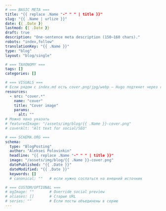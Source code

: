 ```yaml
---
# === BASIC META ===
title: "{{ replace .Name "-" " " | title }}"
slug: "{{ .Name | urlize }}"
date: {{ .Date }}
lastmod: {{ .Date }}
draft: true
description: "One-sentence meta description (150–160 chars)."
robots: "index,follow"
translationKey: "{{ .Name }}"
type: "blog"
layout: "blog/single"

# === TAXONOMY ===
tags: []
categories: []

# === VISUALS ===
# Если рядом с index.md есть cover.png/jpg/webp — Hugo подтянет через resources
resources:
  - src: "cover.*"
    name: "cover"
    title: "Cover image"
    params:
      alt: ""
# Можно явно указать
# featuredImage: "/assets/img/blog/{{ .Name }}-cover.png"
# coverAlt: "Alt text for social/SEO"

# === SCHEMA.ORG ===
schema:
  type: "BlogPosting"
  author: "Aleksei Polovinkin"
  headline: "{{ replace .Name "-" " " | title }}"
  image: "/assets/img/blog/{{ .Name }}-cover.png"
  datePublished: "{{ .Date }}"
  dateModified: "{{ .Date }}"
  keywords: []
  # canonical: ""   # если нужно сослаться на внешний источник

# === CUSTOM/OPTIONAL ===
# ogImage: ""       # Override social preview
# aliases: []       # Старые URL
# series: ""        # Если посты объединены в серию
---
```

